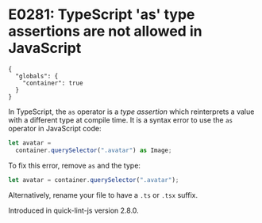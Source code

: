 # E0281: TypeScript 'as' type assertions are not allowed in JavaScript

```config-for-examples
{
  "globals": {
    "container": true
  }
}
```

In TypeScript, the `as` operator is a *type assertion* which reinterprets a
value with a different type at compile time. It is a syntax error to use the
`as` operator in JavaScript code:

```javascript
let avatar =
  container.querySelector(".avatar") as Image;
```

To fix this error, remove `as` and the type:

```javascript
let avatar = container.querySelector(".avatar");
```

Alternatively, rename your file to have a `.ts` or `.tsx` suffix.

Introduced in quick-lint-js version 2.8.0.
